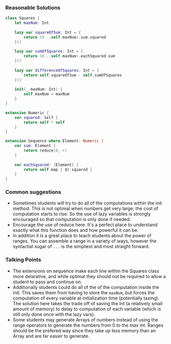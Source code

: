 ### Reasonable Solutions

```swift
class Squares {
    let maxNum: Int
    
    lazy var squareOfSum: Int = {
        return (0...self.maxNum).sum.squared
    }()
    
    lazy var sumOfSquares: Int = {
        return (0...self.maxNum).eachSquared.sum
    }()
    
    lazy var differenceOfSquares: Int = {
        return self.squareOfSum - self.sumOfSquares
    }()
    
    init(_ maxNum: Int) {
        self.maxNum = maxNum
    }
}

extension Numeric {
    var squared: Self {
        return self * self
    }
}

extension Sequence where Element: Numeric {
    var sum: Element {
        return reduce(0, +)
    }
    
    var eachSquared: [Element] {
        return self.map { $0.squared }
    }
}
```

### Common suggestions

- Sometimes students will try to do all of the computations within the init method. This is not optimal when numbers get very large; the cost of computation starts to rise. So the use of lazy variables is strongly encouraged so that computation is only done if needed.
- Encourage the use of reduce here. It's a perfect place to understand exactly what this function does and how powerful it can be.
- In addition it is a great place to teach students about the power of ranges. You can assemble a range in a variety of ways, however the syntactial sugar of `...` is the simpliest and most straight forward.

### Talking Points

- The extensions on sequence make each line within the Squares class more delarative, and while optimal they should not be required to allow a student to pass and continue on.
- Additionally students could do all of the of the computation inside the init. This saves them from having to store the `maxNum`, but forces the computation of every variable at initialization time (potentially taxing). The solution here takes the trade off of saving the Int (a relatively small amount of memory) to delay to computation of each variable (which is still only done once with the lazy vars).
- Some students may generate Arrays of numbers instead of using the range operators to generate the numbers from 0 to the max int. Ranges should be the prefered way since they take up less memory than an Array and are far easier to generate.
